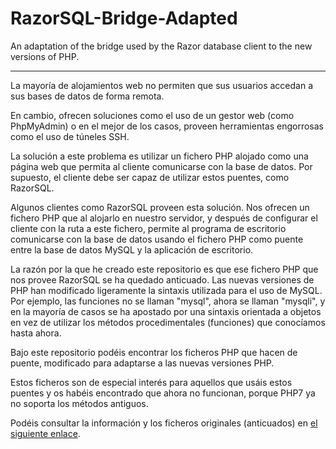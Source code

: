 # RazorSQL-Bridge-Adapted
An adaptation of the bridge used by the Razor database client to the new versions of PHP.

--------

La mayoría de alojamientos web no permiten que sus usuarios accedan a sus bases de datos de forma remota.

En cambio, ofrecen soluciones como el uso de un gestor web (como PhpMyAdmin) o en el mejor de los casos, proveen herramientas engorrosas como el uso de túneles SSH.

La solución a este problema es utilizar un fichero PHP alojado como una página web que permita al cliente comunicarse con la base de datos. Por supuesto, el cliente debe ser capaz de utilizar estos puentes, como RazorSQL.

Algunos clientes como RazorSQL proveen esta solución. Nos ofrecen un fichero PHP que al alojarlo en nuestro servidor, y después de configurar el cliente con la ruta a este fichero, permite al programa de escritorio comunicarse con la base de datos usando el fichero PHP como puente entre la base de datos MySQL y la aplicación de escritorio.

La razón por la que he creado este repositorio es que ese fichero PHP que nos provee RazorSQL se ha quedado anticuado. Las nuevas versiones de PHP han modificado ligeramente la sintaxis utilizada para el uso de MySQL. Por ejemplo, las funciones no se llaman "mysql", ahora se llaman "mysqli", y en la mayoría de casos se ha apostado por una sintaxis orientada a objetos en vez de utilizar los métodos procedimentales (funciones) que conocíamos hasta ahora.

Bajo este repositorio podéis encontrar los ficheros PHP que hacen de puente, modificado para adaptarse a las nuevas versiones PHP.

Estos ficheros son de especial interés para aquellos que usáis estos puentes y os habéis encontrado que ahora no funcionan, porque PHP7 ya no soporta los métodos antiguos.

Podéis consultar la información y los ficheros originales (anticuados) en [el siguiente enlace](http://razorsql.com/docs/razorsql_mysql_bridge.html).
